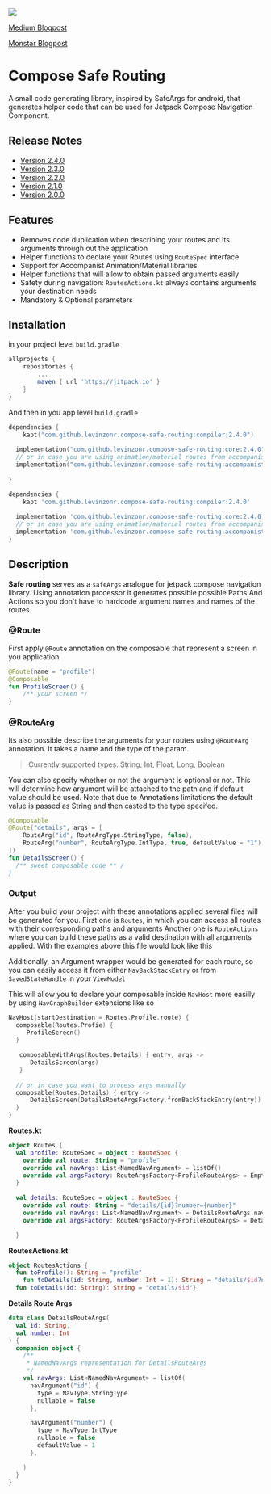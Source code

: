[![](https://jitpack.io/v/levinzonr/compose-safe-routing.svg)](https://jitpack.io/#levinzonr/compose-safe-routing)


[Medium Blogpost](https://levinzon-roman.medium.com/safe-easy-navigation-with-jetpack-compose-fdd5e0694930)

[Monstar Blogpost](https://engineering.monstar-lab.com/2021/08/30/Safe-Navigation-With-Jetpack-Compose)


# Compose Safe Routing

A small code generating library, inspired by SafeArgs for android, that generates helper code that can be used for Jetpack Compose Navigation Component.

## Release Notes
 - [Version 2.4.0](RELEASE_NOTES.md/#240-release-notes)
 - [Version 2.3.0](RELEASE_NOTES.md/#230-release-notes)
 - [Version 2.2.0](RELEASE_NOTES.md/#220-release-notes)
 - [Version 2.1.0](RELEASE_NOTES.md/#210-release-notes)
 - [Version 2.0.0](RELEASE_NOTES.md/#200-release-notes)

## Features

 - Removes code duplication when describing your routes and its arguments through out the application
 - Helper functions to declare your Routes using `RouteSpec` interface 
 - Support for Accompanist Animation/Material libraries 
 - Helper functions that will allow to obtain passed arguments easily
 - Safety during navigation: `RoutesActions.kt` always contains arguments your destination needs
 - Mandatory & Optional parameters

## Installation

in your project level `build.gradle`
```gradle
allprojects {
	repositories {
		...
		maven { url 'https://jitpack.io' }
	}	
}
```
And then in you app level `build.gradle`
```kotlin
dependencies { 
    kapt("com.github.levinzonr.compose-safe-routing:compiler:2.4.0")
  
  implementation("com.github.levinzonr.compose-safe-routing:core:2.4.0")
  // or in case you are using animation/material routes from accompanist
  implementation("com.github.levinzonr.compose-safe-routing:accompanist-navigation:2.4.0")
  
}
```

```groovy
dependencies {
    kapt 'com.github.levinzonr.compose-safe-routing:compiler:2.4.0'
  
  implementation 'com.github.levinzonr.compose-safe-routing:core:2.4.0'
  // or in case you are using animation/material routes from accompanist
  implementation 'com.github.levinzonr.compose-safe-routing:accompanist-navigation:2.4.0'
}

```

## Description
**Safe routing** serves as a `safeArgs` analogue for jetpack compose navigation library. Using annotation processor
it generates possible possible Paths And Actions so you don't have to hardcode argument names and names of the routes.

### @Route
First apply `@Route` annotation on the composable that represent a screen in you application
```kotlin
@Route(name = "profile")
@Composable
fun ProfileScreen() {
    /** your screen */
}
```

### @RouteArg
Its also possible describe the arguments for your routes using `@RouteArg` annotation. It takes a name and the type of the param. 

> Currently supported types: String, Int, Float, Long, Boolean

You can also specify whether or not the argument is optional or not. This will determine how argument will be attached to the path and if default value should be used. Note that due to Annotations  limitations the default value is passed as String and then casted to the type specifed.



```kotlin
@Composable
@Route("details", args = [
    RouteArg("id", RouteArgType.StringType, false),
    RouteArg("number", RouteArgType.IntType, true, defaultValue = "1"),
]) 
fun DetailsScreen() {
  /** sweet composable code ** /
}
```

### Output

After you build your project with these annotations applied several files will be generated for you. First one is `Routes`, in which you can access all routes with their corresponding paths and arguments
Another one is `RouteActions` where you can build these paths as a valid destination with all arguments applied. With the examples above this file would look like this

Additionally, an Argument wrapper would be generated for each route, so you can easily access it from either `NavBackStackEntry` or from `SavedStateHandle` in your `ViewModel`



This will allow you to declare your composable inside `NavHost` more easilly by using `NavGraphBuilder` extensions like so

```kotlin
NavHost(startDestination = Routes.Profile.route) {
  composable(Routes.Profie) { 
     ProfileScreen()
  }
  
   composableWithArgs(Routes.Details) { entry, args -> 
      DetailsScreen(args)
   }
  
  // or in case you want to process args manually 
  composable(Routes.Details) { entry -> 
      DetailsScreen(DetailsRouteArgsFactory.fromBackStackEntry(entry))
  }
}
```





**Routes.kt**

```kotlin
object Routes {
  val profile: RouteSpec = object : RouteSpec {
    override val route: String = "profile"
    override val navArgs: List<NamedNavArgument> = listOf()
    override val argsFactory: RouteArgsFactory<ProfileRouteArgs> = EmptyArgsFactory
  }
  
  val details: RouteSpec = object : RouteSpec {
    override val route: String = "details/{id}?number={number}"
    override val navArgs: List<NamedNavArgument> = DetailsRouteArgs.navArgs
    override val argsFactory: RouteArgsFactory<ProfileRouteArgs> = DetailsRouteArgsFactory

  }
```




**RoutesActions.kt**
```kotlin
object RoutesActions {
  fun toProfile(): String = "profile"
	fun toDetails(id: String, number: Int = 1): String = "details/$id?number=$number"
  fun toDetails(id: String): String = "details/$id"}
```

**Details Route Args**

```kotlin
data class DetailsRouteArgs(
  val id: String,
  val number: Int
) {
  companion object {
    /**
     * NamedNavArgs representation for DetailsRouteArgs
     */
    val navArgs: List<NamedNavArgument> = listOf(
      navArgument("id") {
        type = NavType.StringType 
        nullable = false
      },

      navArgument("number") {
        type = NavType.IntType 
        nullable = false
        defaultValue = 1
      },

    )
  }
}
```

